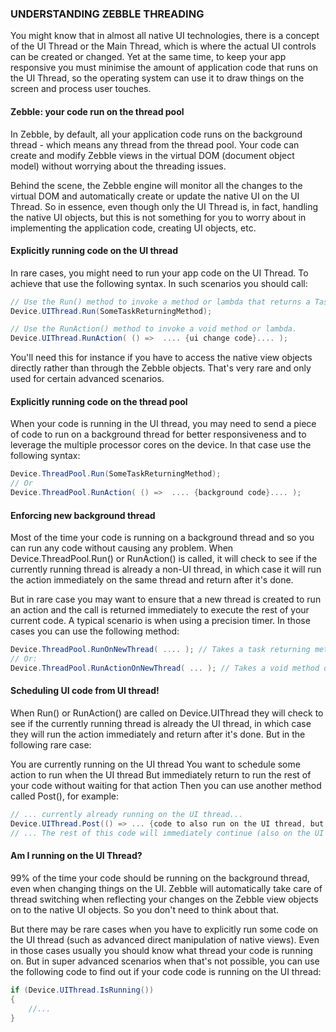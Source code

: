 ﻿### UNDERSTANDING ZEBBLE THREADING

You might know that in almost all native UI technologies, there is a concept of the UI Thread or the Main Thread, which is where the actual UI controls can be created or changed. Yet at the same time, to keep your app responsive you must minimise the amount of application code that runs on the UI Thread, so the operating system can use it to draw things on the screen and process user touches.

#### Zebble: your code run on the thread pool

In Zebble, by default, all your application code runs on the background thread - which means any thread from the thread pool. Your code can create and modify Zebble views in the virtual DOM (document object model) without worrying about the threading issues.

Behind the scene, the Zebble engine will monitor all the changes to the virtual DOM and automatically create or update the native UI on the UI Thread. So in essence, even though only the UI Thread is, in fact, handling the native UI objects, but this is not something for you to worry about in implementing the application code, creating UI objects, etc.

#### Explicitly running code on the UI thread

In rare cases, you might need to run your app code on the UI Thread. To achieve that use the following syntax. In such scenarios you should call:

```csharp
// Use the Run() method to invoke a method or lambda that returns a Task
Device.UIThread.Run(SomeTaskReturningMethod);

// Use the RunAction() method to invoke a void method or lambda.
Device.UIThread.RunAction( () =>  .... {ui change code}.... );
```

You'll need this for instance if you have to access the native view objects directly rather than through the Zebble objects. That's very rare and only used for certain advanced scenarios.

#### Explicitly running code on the thread pool

When your code is running in the UI thread, you may need to send a piece of code to run on a background thread for better responsiveness and to leverage the multiple processor cores on the device. In that case use the following syntax:

```csharp
Device.ThreadPool.Run(SomeTaskReturningMethod);
// Or
Device.ThreadPool.RunAction( () =>  .... {background code}.... );
```

#### Enforcing new background thread

Most of the time your code is running on a background thread and so you can run any code without causing any problem. When Device.ThreadPool.Run() or RunAction() is called, it will check to see if the currently running thread is already a non-UI thread, in which case it will run the action immediately on the same thread and return after it's done.

But in rare case you may want to ensure that a new thread is created to run an action and the call is returned immediately to execute the rest of your current code. A typical scenario is when using a precision timer. In those cases you can use the following method:

```csharp
Device.ThreadPool.RunOnNewThread( .... ); // Takes a task returning method or lambda
// Or:
Device.ThreadPool.RunActionOnNewThread( ... ); // Takes a void method or lambda
```

#### Scheduling UI code from UI thread!

When Run() or RunAction() are called on Device.UIThread they will check to see if the currently running thread is already the UI thread, in which case they will run the action immediately and return after it's done. But in the following rare case:

You are currently running on the UI thread
You want to schedule some action to run when the UI thread
But immediately return to run the rest of your code without waiting for that action
Then you can use another method called Post(), for example:

```csharp
// ... currently already running on the UI thread...
Device.UIThread.Post(() => ... {code to also run on the UI thread, but in the future when it's free}...);
// ... The rest of this code will immediately continue (also on the UI thread)...
```

#### Am I running on the UI Thread?

99% of the time your code should be running on the background thread, even when changing things on the UI. Zebble will automatically take care of  thread switching when reflecting your changes on the Zebble view objects on to the native UI objects. So you don't need to think about that.

But there may be rare cases when you have to explicitly run some code on the UI thread (such as advanced direct manipulation of native views). Even in those cases usually you should know what thread your code is running on. But in super advanced scenarios when that's not possible, you can use the following code to find out if your code code is running on the UI thread:

```csharp
if (Device.UIThread.IsRunning())
{
    //...
}
```